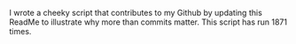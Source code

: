 I wrote a cheeky script that contributes to my Github by updating this ReadMe to illustrate why more than commits matter. This script has run 1871 times.